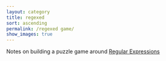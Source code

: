 ```yaml
---
layout: category
title: regexed
sort: ascending
permalink: /regexed game/
show_images: true
---
```


Notes on building a puzzle game around [Regular Expressions][mdn]

[mdn]: https://developer.mozilla.org/en-US/docs/Web/JavaScript/Guide/Regular_expressions
